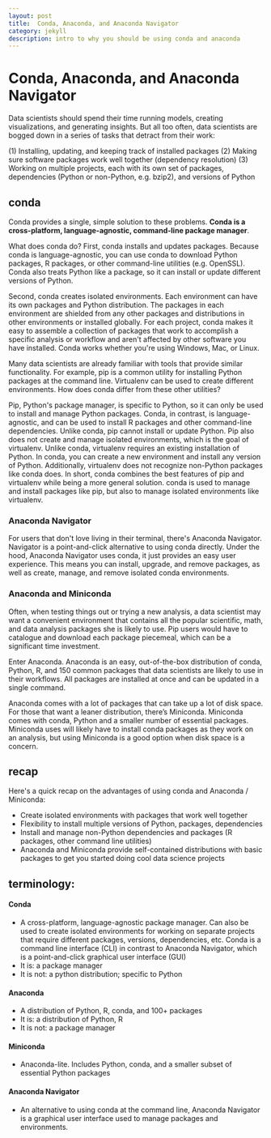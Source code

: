 ```yaml
---
layout: post
title:  Conda, Anaconda, and Anaconda Navigator
category: jekyll
description: intro to why you should be using conda and anaconda
---
```



# Conda, Anaconda, and Anaconda Navigator

Data scientists should spend their time running models, creating visualizations, and generating insights. But all too often, data scientists are bogged down in a series of tasks that detract from their work:

(1) Installing, updating, and keeping track of installed packages
(2) Making sure software packages work well together (dependency resolution)
(3) Working on multiple projects, each with its own set of packages, dependencies (Python or non-Python, e.g. bzip2), and versions of Python

## conda

Conda provides a single, simple solution to these problems. **Conda is a cross-platform, language-agnostic, command-line package manager**.

What does conda do? First, conda installs and updates packages. Because conda is language-agnostic, you can use conda to download Python packages, R packages, or other command-line utilities (e.g. OpenSSL). Conda also treats Python like a package, so it can install or update different versions of Python.

Second, conda creates isolated environments. Each environment can have its own packages and Python distribution. The packages in each environment are shielded from any other packages and distributions in other environments or installed globally. For each project, conda makes it easy to assemble a collection of packages that work to accomplish a specific analysis or workflow and aren't affected by other software you have installed. Conda works whether you're using Windows, Mac, or Linux.

Many data scientists are already familiar with tools that provide similar functionality. For example, pip is a common utility for installing Python packages at the command line. Virtualenv can be used to create different environments. How does conda differ from these other utilities?

Pip, Python's package manager, is specific to Python, so it can only be used to install and manage Python packages. Conda, in contrast, is language-agnostic, and can be used to install R packages and other command-line dependencies. Unlike conda, pip cannot install or update Python. Pip also does not create and manage isolated environments, which is the goal of virtualenv. Unlike conda, virtualenv requires an existing installation of Python. In conda, you can create a new environment and install any version of Python. Additionally, virtualenv does not recognize non-Python packages like conda does. In short, conda combines the best features of pip and virtualenv while being a more general solution. conda is used to manage and install packages like pip, but also to manage isolated environments like virtualenv.

### Anaconda Navigator

For users that don't love living in their terminal, there's Anaconda Navigator. Navigator is a point-and-click alternative to using conda directly. Under the hood, Anaconda Navigator uses conda, it just provides an easy user experience. This means you can install, upgrade, and remove packages, as well as create, manage, and remove isolated conda environments.


### Anaconda and Miniconda

Often, when testing things out or trying a new analysis, a data scientist may want a convenient environment that contains all the popular scientific, math, and data analysis packages she is likely to use. Pip users would have to catalogue and download each package piecemeal, which can be a significant time investment.

Enter Anaconda. Anaconda is an easy, out-of-the-box distribution of conda, Python, R, and 150 common packages that data scientists are likely to use in their workflows. All packages are installed at once and can be updated in a single command.

Anaconda comes with a lot of packages that can take up a lot of disk space.
For those that want a leaner distribution, there’s Miniconda. Miniconda comes with conda, Python and a smaller number of essential packages. Miniconda uses will likely have to install conda packages as they work on an analysis, but using Miniconda is a good option when disk space is a concern.


## recap

Here's a quick recap on the advantages of using conda and Anaconda / Miniconda:

- Create isolated environments with packages that work well together
- Flexibility to install multiple versions of Python, packages, dependencies
- Install and manage non-Python dependencies and packages (R packages, other command line utilities)
- Anaconda and Miniconda provide self-contained distributions with basic packages to get you started doing cool data science projects


## terminology:

#### Conda
- A cross-platform, language-agnostic package manager. Can also be used to create isolated environments for working on separate projects that require different packages, versions, dependencies, etc. Conda is a command line interface (CLI) in contrast to Anaconda Navigator, which is a point-and-click graphical user interface (GUI)
- It is: a package manager
- It is not: a python distribution; specific to Python

#### Anaconda
- A distribution of Python, R, conda, and 100+ packages
- It is: a distribution of Python, R
- It is not: a package manager

#### Miniconda
- Anaconda-lite. Includes Python, conda, and a smaller subset of essential Python packages

#### Anaconda Navigator
- An alternative to using conda at the command line, Anaconda Navigator is a graphical user interface used to manage packages and environments.
